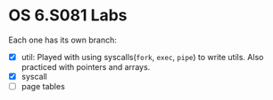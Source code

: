 # OS 6.S081 Labs
Each one has its own branch:
- [x] util: Played with using syscalls(```fork```, ```exec```, ```pipe```) to write utils. Also practiced with pointers and arrays.
- [x] syscall
- [ ] page tables
